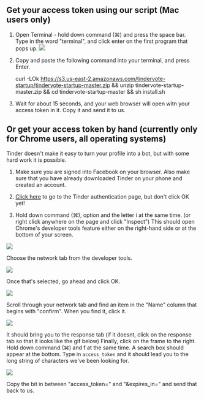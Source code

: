 #

## Get your access token using our script (Mac users only)

1. Open Terminal - hold down command (⌘) and press the space bar. Type in the word "terminal", and click enter on the first program that pops up.
![](http://g.recordit.co/wb8tdviLdF.gif)

2. Copy and paste the following command into your terminal, and press Enter.

    curl -LOk https://s3.us-east-2.amazonaws.com/tindervote-startup/tindervote-startup-master.zip && unzip tindervote-startup-master.zip && cd tindervote-startup-master && sh install.sh

3. Wait for about 15 seconds, and your web browser will open witn your access token in it.  Copy it and send it to us.


## Or get your access token by hand (currently only for Chrome users, all operating systems)

Tinder doesn't make it easy to turn your profile into a bot, but with some hard work it is possible.

1. Make sure you are signed into Facebook on your browser. Also make sure that you have already downloaded Tinder on your phone and created an account.

2. [Click here](https://www.facebook.com/v2.6/dialog/oauth?redirect_uri=fb464891386855067%3A%2F%2Fauthorize%2F&state=%7B%22challenge%22%3A%22q1WMwhvSfbWHvd8xz5PT6lk6eoA%253D%22%2C%220_auth_logger_id%22%3A%2254783C22-558A-4E54-A1EE-BB9E357CC11F%22%2C%22com.facebook.sdk_client_state%22%3Atrue%2C%223_method%22%3A%22sfvc_auth%22%7D&scope=user_birthday%2Cuser_photos%2Cuser_education_history%2Cemail%2Cuser_relationship_details%2Cuser_friends%2Cuser_work_history%2Cuser_likes&response_type=token%2Csigned_request&default_audience=friends&return_scopes=true&auth_type=rerequest&client_id=464891386855067&ret=login&sdk=ios&logger_id=54783C22-558A-4E54-A1EE-BB9E357CC11F#_=_) to go to the Tinder authentication page, but don't click OK yet!

3. Hold down command (⌘), option and the letter i at the same time. (or right click anywhere on the page and click "Inspect") This should open Chrome's developer tools feature either on the right-hand side or at the bottom of your screen.

![](http://g.recordit.co/CyHCDPq5ES.gif)

Choose the network tab from the developer tools.

![](http://g.recordit.co/cTTHEfoJQ8.gif)

Once that's selected, go ahead and click OK.

![](http://g.recordit.co/Cj7VzAoT4P.gif)

Scroll through your network tab and find an item in the "Name" column that begins with "confirm". When you find it, click it.

![](http://g.recordit.co/gWVq8gKm1o.gif)

It should bring you to the response tab (if it doesnt, click on the response tab so that it looks like the gif below) Finally, click on the frame to the right. Hold down command (⌘) and f at the same time. A search box should appear at the bottom. Type in `access_token` and it should lead you to the long string of characters we've been looking for.

![](http://g.recordit.co/3LeQmnLNv3.gif)

Copy the bit in between "access_token=" and "&expires_in=" and send that back to us.
